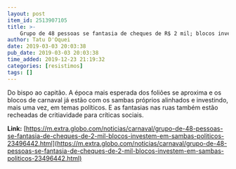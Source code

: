 ```yaml
---
layout: post
item_id: 2513907105
title: >-
    Grupo de 48 pessoas se fantasia de cheques de R$ 2 mil; blocos investem em sambas políticos
author: Tatu D'Oquei
date: 2019-03-03 20:03:38
pub_date: 2019-03-03 20:03:38
time_added: 2019-12-23 21:19:32
categories: [resistimos]
tags: []
---
```


Do bispo ao capitão. A época mais esperada dos foliões se aproxima e os blocos de carnaval já estão com os sambas próprios alinhados e investindo, mais uma vez, em temas políticos. E as fantasias nas ruas também estão recheadas de critiavidade para críticas sociais.

**Link:** [https://m.extra.globo.com/noticias/carnaval/grupo-de-48-pessoas-se-fantasia-de-cheques-de-2-mil-blocos-investem-em-sambas-politicos-23496442.html](https://m.extra.globo.com/noticias/carnaval/grupo-de-48-pessoas-se-fantasia-de-cheques-de-2-mil-blocos-investem-em-sambas-politicos-23496442.html)

